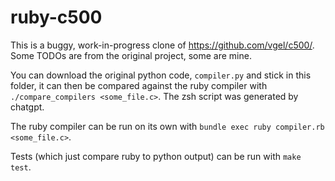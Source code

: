 # ruby-c500

This is a buggy, work-in-progress clone of https://github.com/vgel/c500/. Some TODOs are from the original project, some are mine.

You can download the original python code, `compiler.py` and stick in this folder, it can then be compared against the ruby compiler with `./compare_compilers <some_file.c>`. The zsh script was generated by chatgpt.

The ruby compiler can be run on its own with `bundle exec ruby compiler.rb <some_file.c>`.

Tests (which just compare ruby to python output) can be run with `make test`.
